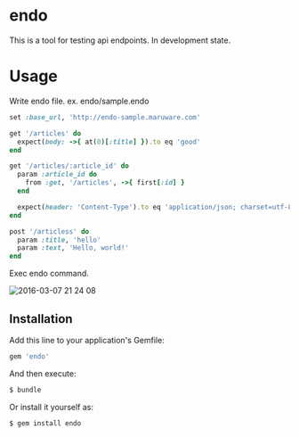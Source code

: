 # endo

This is a tool for testing api endpoints.
In development state.

# Usage

Write endo file.
ex. endo/sample.endo

```ruby
set :base_url, 'http://endo-sample.maruware.com'

get '/articles' do
  expect(body: ->{ at(0)[:title] }).to eq 'good'
end

get '/articles/:article_id' do
  param :article_id do
    from :get, '/articles', ->{ first[:id] }
  end

  expect(header: 'Content-Type').to eq 'application/json; charset=utf-8'
end

post '/articless' do
  param :title, 'hello'
  param :text, 'Hello, world!'
end
```

Exec endo command.

![2016-03-07 21 24 08](https://cloud.githubusercontent.com/assets/1129887/13569450/7d9a796a-e4ab-11e5-9ab0-e52eef36ea0f.png)

## Installation

Add this line to your application's Gemfile:

```ruby
gem 'endo'
```

And then execute:

```bash
$ bundle
```

Or install it yourself as:

```bash
$ gem install endo
```